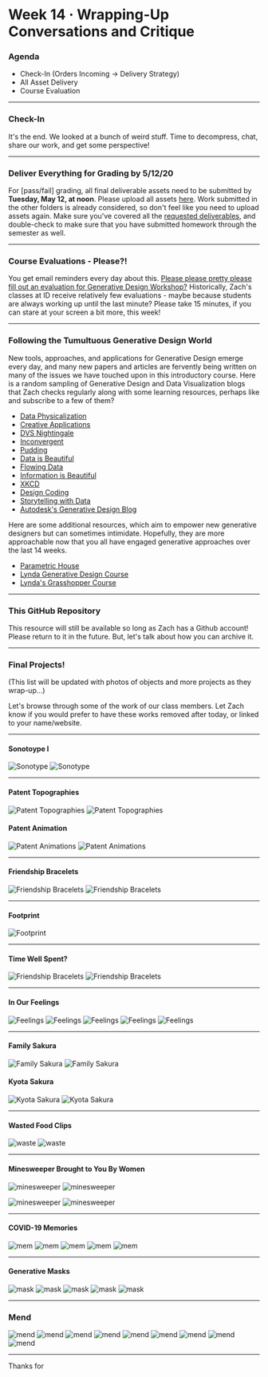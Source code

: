 # Week 14 · Wrapping-Up Conversations and Critique

### Agenda

- Check-In (Orders Incoming -> Delivery Strategy)
- All Asset Delivery
- Course Evaluation

-----

### Check-In

It's the end. We looked at a bunch of weird stuff. Time to decompress, chat, share our work, and get some perspective!

-----

###  Deliver Everything for Grading by 5/12/20

For [pass/fail] grading, all final deliverable assets need to be submitted by **Tuesday, May 12, at noon**. Please upload all assets [here](https://drive.google.com/drive/folders/1w9fDwCYbV7QRsFCEHLPs5zE2aNf9kdxT). Work submitted in the other folders is already considered, so don't feel like you need to upload assets again. Make sure you've covered all the [requested deliverables](https://github.com/zachpino/generative-design-workshop-s20/blob/master/briefs.md), and double-check to make sure that you have submitted homework through the semester as well.

-----

### Course Evaluations - Please?!

You get email reminders every day about this. [Please please pretty please fill out an evaluation for Generative Design Workshop?](ttps://www.surveymonkey.com/r/ID-Spring2020) Historically, Zach's classes at ID receive relatively few evaluations - maybe because students are always working up until the last minute? Please take 15 minutes, if you can stare at your screen a bit more, this week!

-----

### Following the Tumultuous Generative Design World

New tools, approaches, and applications for Generative Design emerge every day, and many new papers and articles are fervently being written on many of the issues we have touched upon in this introductory course. Here is a random sampling of Generative Design and Data Visualization blogs that Zach checks regularly along with some learning resources, perhaps like and subscribe to a few of them?

- [Data Physicalization](http://dataphys.org)
- [Creative Applications](https://www.creativeapplications.net)
- [DVS Nightingale](https://www.lynda.com/Dynamo-Studio-tutorials/Generative-Design-Foundations/5030972-2.html)
- [Inconvergent](https://inconvergent.net)
- [Pudding](https://pudding.cool)
- [Data is Beautiful](https://www.reddit.com/r/dataisbeautiful/)
- [Flowing Data](http://www.storytellingwithdata.com/blog)
- [Information is Beautiful](https://informationisbeautiful.net)
- [XKCD](https://xkcd.com)
- [Design Coding](http://www.designcoding.net)
- [Storytelling with Data](http://www.storytellingwithdata.com/blog)
- [Autodesk's Generative Design Blog](https://blogs.autodesk.com/generative-design/)

Here are some additional resources, which aim to empower new generative designers but can sometimes intimidate. Hopefully, they are more approachable now that you all have engaged generative approaches over the last 14 weeks.

- [Parametric House](https://parametrichouse.com)
- [Lynda Generative Design Course](https://www.lynda.com/Dynamo-Studio-tutorials/Generative-Design-Foundations/5030972-2.html)
- [Lynda's Grasshopper Course](https://www.lynda.com/Grasshopper-tutorials/Up-Running-Grasshopper/174491-2.html)

-----

### This GitHub Repository

This resource will still be available so long as Zach has a Github account! Please return to it in the future. But, let's talk about how you can archive it.

-----

### Final Projects! 

(This list will be updated with photos of objects and more projects as they wrap-up...) 

Let's browse through some of the work of our class members. Let Zach know if you would prefer to have these works removed after today, or linked to your name/website.

-----

#### Sonotoype I

![Sonotype](ar_f.jpg)
![Sonotype](ar_b.jpg)

-----

#### Patent Topographies

![Patent Topographies](cw_f.jpg)
![Patent Topographies](cw_b.jpg)


#### Patent Animation

![Patent Animations](cw2_f.gif)
![Patent Animations](cw2_b.jpg)

-----

#### Friendship Bracelets

![Friendship Bracelets](hh_f.jpg) 
![Friendship Bracelets](hh_b.jpg) 

-----

#### Footprint

![Footprint](jg.jpg) 

-----

#### Time Well Spent?

![Friendship Bracelets](jr_f.jpg) 
![Friendship Bracelets](jr_b.jpg) 

-----

#### In Our Feelings

![Feelings](js_f.jpg)
![Feelings](js_b1.jpg)
![Feelings](js_b2.jpg)
![Feelings](js_b3.jpg)
![Feelings](js_b4.jpg)

-----

#### Family Sakura

![Family Sakura](ki_f.jpg)
![Family Sakura](ki_b.jpg)

#### Kyota Sakura

![Kyota Sakura](ki_f2.jpg)
![Kyota Sakura](ki_b2.jpg)

-----

#### Wasted Food Clips

![waste](ky_f.jpg)
![waste](ky_b.jpg)

-----

#### Minesweeper Brought to You By Women

![minesweeper](mk_f.jpg)
![minesweeper](mk_b.jpg)

![minesweeper](mk_f2.jpg)
![minesweeper](mk_b2.jpg)

-----

#### COVID-19 Memories

![mem](sk_f.jpg)
![mem](sk_f1.jpg)
![mem](sk_f2.jpg)
![mem](sk_f3.jpg)
![mem](sk_b.jpg)

-----

#### Generative Masks

![mask](zc_f.png)
![mask](zc_f1.png)
![mask](zc_f2.png)
![mask](zc_f3.jpg)
![mask](zc_b.png)

-----

### Mend

![mend](0.jpeg)
![mend](1.jpeg)
![mend](2.jpeg)
![mend](3.jpeg)
![mend](4.jpeg)
![mend](5.jpeg)
![mend](6.jpeg)
![mend](7.jpeg)
![mend](8.jpeg)

----

Thanks for 